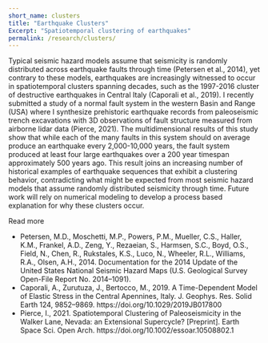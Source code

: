 ```yaml
---
short_name: clusters
title: "Earthquake Clusters"
Excerpt: "Spatiotemporal clustering of earthquakes"
permalink: /research/clusters/
---
```

Typical seismic hazard models assume that seismicity is randomly distributed across earthquake faults through time (Petersen et al., 2014), yet contrary to these models,  earthquakes are increasingly witnessed to occur in spatiotemporal clusters spanning decades, such as the 1997-2016 cluster of destructive earthquakes in Central Italy (Caporali et al., 2019). I recently submitted a study of a normal fault system in the western Basin and Range (USA) where I synthesize prehistoric earthquake records from paleoseismic trench excavations with 3D observations of fault structure measured from airborne lidar data (Pierce, 2021). The multidimensional results of this study show that while each of the many faults in this system should on average produce an earthquake every 2,000-10,000 years, the fault system produced at least four large earthquakes over a 200 year timespan approximately 500 years ago. This result  joins an increasing number of historical examples of earthquake sequences that exhibit a clustering behavior, contradicting what might be expected from most seismic hazard models that assume randomly distributed seismicity through time. Future work will rely on numerical modeling to develop a process based explanation for why these clusters occur.



Read more
<ul> 
  <li>Petersen, M.D., Moschetti, M.P., Powers, P.M., Mueller, C.S., Haller, K.M., Frankel, A.D., Zeng, Y., Rezaeian, S., Harmsen, S.C., Boyd, O.S., Field, N., Chen, R., Rukstales, K.S., Luco, N., Wheeler, R.L., Williams, R.A., Olsen, A.H., 2014. Documentation for the 2014 Update of the United States National Seismic Hazard Maps (U.S. Geological Survey Open-File Report No. 2014–1091).</li>
  <li>Caporali, A., Zurutuza, J., Bertocco, M., 2019. A Time-Dependent Model of Elastic Stress in the Central Apennines, Italy. J. Geophys. Res. Solid Earth 124, 9852–9869. https://doi.org/10.1029/2019JB017800 </li>
  <li>Pierce, I., 2021. Spatiotemporal Clustering of Paleoseismicity in the Walker Lane, Nevada: an Extensional Supercycle? [Preprint]. Earth Space Sci. Open Arch. https://doi.org/10.1002/essoar.10508802.1 </li>


